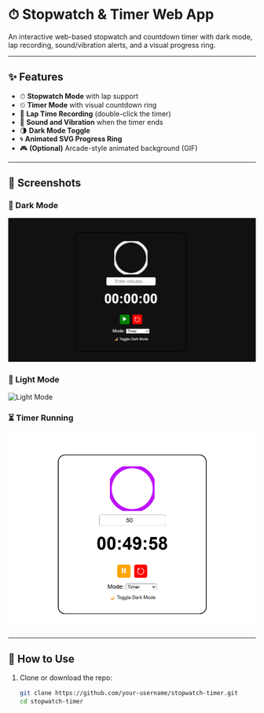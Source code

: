 # ⏱ Stopwatch & Timer Web App

An interactive web-based stopwatch and countdown timer with dark mode, lap recording, sound/vibration alerts, and a visual progress ring.

---

## ✨ Features

- ⏱ **Stopwatch Mode** with lap support  
- ⏲ **Timer Mode** with visual countdown ring  
- 🎯 **Lap Time Recording** (double-click the timer)  
- 🔕 **Sound and Vibration** when the timer ends  
- 🌗 **Dark Mode Toggle**  
- 🌀 **Animated SVG Progress Ring**  
- 🎮 **(Optional)** Arcade-style animated background (GIF)

---

## 📸 Screenshots

### 🌙 Dark Mode
![Dard Mode](./image1.png)

### 🔆 Light Mode
![Light Mode](./image2.png)

### ⏳ Timer Running
![Timer Running](./image3.png)

---

## 🚀 How to Use

1. Clone or download the repo:
   ```bash
   git clone https://github.com/your-username/stopwatch-timer.git
   cd stopwatch-timer
